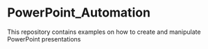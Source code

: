 # PowerPoint_Automation
This repository contains examples on how to create and manipulate PowerPoint presentations
